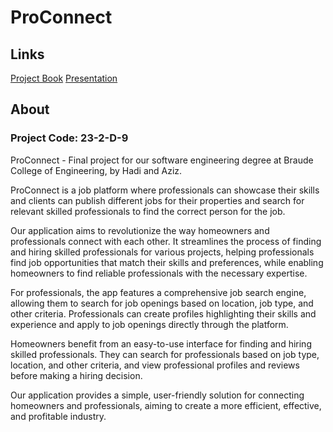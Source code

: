 # ProConnect

## Links

[Project Book](https://docs.google.com/document/d/e/2PACX-1vTw8gmbY5O7UTnwApPHqGgHrEaODn19NHAIfjJUaqGLbIf0lUPpZU_eH7TF3-wf84EBjkyuLS4HmNHl/pub)
[Presentation](https://1drv.ms/p/s!AoLVRGF92BcTg-dnYPoIA4lQRiqkLg?e=ktySIR)

## About

### Project Code: 23-2-D-9

ProConnect - Final project for our software engineering degree at Braude College of Engineering, by Hadi and Aziz.

ProConnect is a job platform where professionals can showcase their skills and clients can publish different jobs for their properties and search for relevant skilled professionals to find the correct person for the job. 

Our application aims to revolutionize the way homeowners and professionals connect with each other. It streamlines the process of finding and hiring skilled professionals for various projects, helping professionals find job opportunities that match their skills and preferences, while enabling homeowners to find reliable professionals with the necessary expertise.

For professionals, the app features a comprehensive job search engine, allowing them to search for job openings based on location, job type, and other criteria. Professionals can create profiles highlighting their skills and experience and apply to job openings directly through the platform.

Homeowners benefit from an easy-to-use interface for finding and hiring skilled professionals. They can search for professionals based on job type, location, and other criteria, and view professional profiles and reviews before making a hiring decision.

Our application provides a simple, user-friendly solution for connecting homeowners and professionals, aiming to create a more efficient, effective, and profitable industry.
